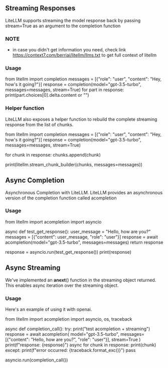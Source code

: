 ## Streaming Responses
LiteLLM supports streaming the model response back by passing stream=True as an argument to the completion function
### NOTE
- in case you didn't get information you need, check link https://context7.com/berriai/litellm/llms.txt to get full context of litellm

### Usage
from litellm import completion
messages = [{"role": "user", "content": "Hey, how's it going?"}]
response = completion(model="gpt-3.5-turbo", messages=messages, stream=True)
for part in response:
    print(part.choices[0].delta.content or "")

### Helper function
LiteLLM also exposes a helper function to rebuild the complete streaming response from the list of chunks.

from litellm import completion
messages = [{"role": "user", "content": "Hey, how's it going?"}]
response = completion(model="gpt-3.5-turbo", messages=messages, stream=True)

for chunk in response: 
    chunks.append(chunk)

print(litellm.stream_chunk_builder(chunks, messages=messages))

## Async Completion
Asynchronous Completion with LiteLLM. LiteLLM provides an asynchronous version of the completion function called acompletion

### Usage
from litellm import acompletion
import asyncio

async def test_get_response():
    user_message = "Hello, how are you?"
    messages = [{"content": user_message, "role": "user"}]
    response = await acompletion(model="gpt-3.5-turbo", messages=messages)
    return response

response = asyncio.run(test_get_response())
print(response)


## Async Streaming
We've implemented an __anext__() function in the streaming object returned. This enables async iteration over the streaming object.

### Usage
Here's an example of using it with openai.

from litellm import acompletion
import asyncio, os, traceback

async def completion_call():
    try:
        print("test acompletion + streaming")
        response = await acompletion(
            model="gpt-3.5-turbo", 
            messages=[{"content": "Hello, how are you?", "role": "user"}], 
            stream=True
        )
        print(f"response: {response}")
        async for chunk in response:
            print(chunk)
    except:
        print(f"error occurred: {traceback.format_exc()}")
        pass

asyncio.run(completion_call())
